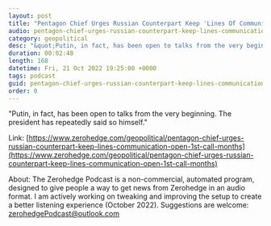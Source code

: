 ```yaml
---
layout: post
title: "Pentagon Chief Urges Russian Counterpart Keep 'Lines Of Communication Open' In 1st Call In Months"
audio: pentagon-chief-urges-russian-counterpart-keep-lines-communication-open-1st-call-months-0
category: geopolitical
desc: "&quot;Putin, in fact, has been open to talks from the very beginning. The president has repeatedly said so himself.&quot; "
duration: 00:02:48
length: 168
datetime: Fri, 21 Oct 2022 19:25:00 +0000
tags: podcast
guid: pentagon-chief-urges-russian-counterpart-keep-lines-communication-open-1st-call-months-0
order: 0
---
```

&quot;Putin, in fact, has been open to talks from the very beginning. The president has repeatedly said so himself.&quot; 

Link: [https://www.zerohedge.com/geopolitical/pentagon-chief-urges-russian-counterpart-keep-lines-communication-open-1st-call-months](https://www.zerohedge.com/geopolitical/pentagon-chief-urges-russian-counterpart-keep-lines-communication-open-1st-call-months)

About: The Zerohedge Podcast is a non-commercial, automated program, designed to give people a way to get news from Zerohedge in an audio format.  I am actively working on tweaking and improving the setup to create a better listening experience (October 2022).  Suggestions are welcome: [zerohedgePodcast@outlook.com](mailto:zerohedgePodcast@outlook.com)